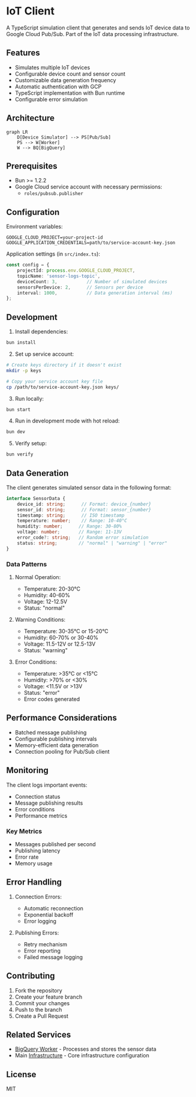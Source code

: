 # IoT Client

A TypeScript simulation client that generates and sends IoT device data to Google Cloud Pub/Sub. Part of the IoT data processing infrastructure.

## Features

- Simulates multiple IoT devices
- Configurable device count and sensor count
- Customizable data generation frequency
- Automatic authentication with GCP
- TypeScript implementation with Bun runtime
- Configurable error simulation

## Architecture

```mermaid
graph LR
    D[Device Simulator] --> PS[Pub/Sub]
    PS --> W[Worker]
    W --> BQ[BigQuery]
```

## Prerequisites

- Bun >= 1.2.2
- Google Cloud service account with necessary permissions:
  - `roles/pubsub.publisher`

## Configuration

Environment variables:
```env
GOOGLE_CLOUD_PROJECT=your-project-id
GOOGLE_APPLICATION_CREDENTIALS=path/to/service-account-key.json
```

Application settings (in `src/index.ts`):
```typescript
const config = {
    projectId: process.env.GOOGLE_CLOUD_PROJECT,
    topicName: 'sensor-logs-topic',
    deviceCount: 3,           // Number of simulated devices
    sensorsPerDevice: 2,      // Sensors per device
    interval: 1000,           // Data generation interval (ms)
};
```

## Development

1. Install dependencies:
```bash
bun install
```

2. Set up service account:
```bash
# Create keys directory if it doesn't exist
mkdir -p keys

# Copy your service account key file
cp /path/to/service-account-key.json keys/
```

3. Run locally:
```bash
bun start
```

4. Run in development mode with hot reload:
```bash
bun dev
```

5. Verify setup:
```bash
bun verify
```

## Data Generation

The client generates simulated sensor data in the following format:
```typescript
interface SensorData {
    device_id: string;      // Format: device_{number}
    sensor_id: string;      // Format: sensor_{number}
    timestamp: string;      // ISO timestamp
    temperature: number;    // Range: 10-40°C
    humidity: number;      // Range: 30-80%
    voltage: number;       // Range: 11-13V
    error_code?: string;   // Random error simulation
    status: string;        // "normal" | "warning" | "error"
}
```

### Data Patterns

1. Normal Operation:
   - Temperature: 20-30°C
   - Humidity: 40-60%
   - Voltage: 12-12.5V
   - Status: "normal"

2. Warning Conditions:
   - Temperature: 30-35°C or 15-20°C
   - Humidity: 60-70% or 30-40%
   - Voltage: 11.5-12V or 12.5-13V
   - Status: "warning"

3. Error Conditions:
   - Temperature: >35°C or <15°C
   - Humidity: >70% or <30%
   - Voltage: <11.5V or >13V
   - Status: "error"
   - Error codes generated

## Performance Considerations

- Batched message publishing
- Configurable publishing intervals
- Memory-efficient data generation
- Connection pooling for Pub/Sub client

## Monitoring

The client logs important events:
- Connection status
- Message publishing results
- Error conditions
- Performance metrics

### Key Metrics

- Messages published per second
- Publishing latency
- Error rate
- Memory usage

## Error Handling

1. Connection Errors:
   - Automatic reconnection
   - Exponential backoff
   - Error logging

2. Publishing Errors:
   - Retry mechanism
   - Error reporting
   - Failed message logging

## Contributing

1. Fork the repository
2. Create your feature branch
3. Commit your changes
4. Push to the branch
5. Create a Pull Request

## Related Services

- [BigQuery Worker](../bigquery-worker/README.md) - Processes and stores the sensor data
- Main [Infrastructure](../../terraform/README.md) - Core infrastructure configuration

## License

MIT
